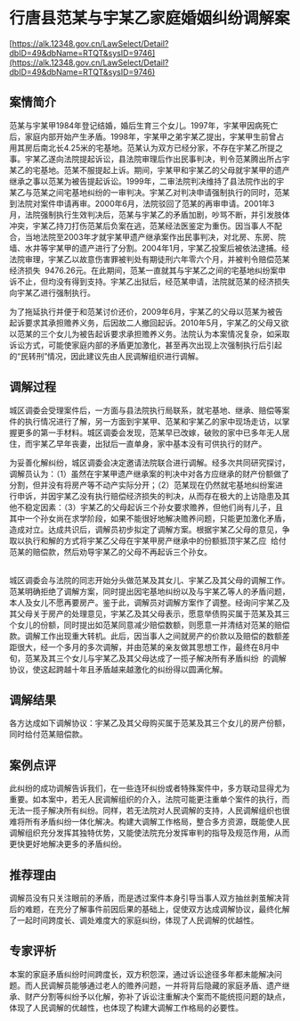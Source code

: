 # 行唐县范某与宇某乙家庭婚姻纠纷调解案 

[https://alk.12348.gov.cn/LawSelect/Detail?dbID=49&dbName=RTQT&sysID=9746](https://alk.12348.gov.cn/LawSelect/Detail?dbID=49&dbName=RTQT&sysID=9746) 


## 案情简介 

范某与宇某甲1984年登记结婚，婚后生育三个女儿。1997年，宇某甲因病死亡后，家庭内部开始产生矛盾。1998年，宇某甲之弟宇某乙提出，宇某甲生前曾占用其房后南北长4.25米的宅基地。范某认为双方已经分家，不存在宇某乙所提之事。宇某乙遂向法院提起诉讼，县法院审理后作出民事判决，判令范某腾出所占宇某乙的宅基地。范某不服提起上诉。期间，宇某甲和宇某乙的父母就宇某甲的遗产继承之事以范某为被告提起诉讼。1999年，二审法院判决维持了县法院作出的宇某乙与范某之间宅基地纠纷的一审判决。宇某乙对判决申请强制执行的同时，范某到法院对案件申请再审。2000年6月，法院驳回了范某的再审申请。2001年3月，法院强制执行生效判决后，范某与宇某乙的矛盾加剧，吵骂不断，并引发肢体冲突，宇某乙持刀打伤范某后负案在逃，范某经法医鉴定为重伤。因当事人不配合，当地法院至2003年才就宇某甲遗产继承案作出民事判决，对北房、东房、院墙、水井等宇某甲的遗产进行了分割。2004年1月，宇某乙投案后被依法逮捕。经法院审理，宇某乙以故意伤害罪被判处有期徒刑六年零六个月，并被判令赔偿范某经济损失  9476.26元。在此期间，范某一直就其与宇某乙之间的宅基地纠纷案申诉不止，但均没有得到支持。宇某乙出狱后，经范某申请，法院就范某的经济损失向宇某乙进行强制执行。                      
 
为了拖延执行并便于和范某讨价还价，2009年6月，宇某乙的父母以范某为被告起诉要求其承担赡养义务，后因故二人撤回起诉。2010年5月，宇某乙的父母又欲以范某的三个女儿为被告起诉要求承担赡养义务。法院认为本案情况复杂，如采取诉讼方式，可能使家庭内部的矛盾更加激化，甚至再次出现上次强制执行后引起的“民转刑”情况，因此建议先由人民调解组织进行调解。 

## 调解过程 

城区调委会受理案件后，一方面与县法院执行局联系，就宅基地、继承、赔偿等案件的执行情况进行了解，另一方面到宇某甲、范某和宇某乙的家中现场走访，以掌握更多的第一手材料。城区调委会发现，范某早已改嫁，破败的家中已多年无人居住，而宇某乙早年丧妻，出狱后一直单身，家中基本没有可供执行的财产。    
 
为妥善化解纠纷，城区调委会决定邀请法院联合进行调解。经多次共同研究探讨，调解员认为：（1）虽然在宇某甲遗产继承案的判决中对各方应继承的财产份额做了分割，但并没有将房产等不动产实际分开；（2）范某现在仍然就宅基地纠纷案进行申诉，并因宇某乙没有执行赔偿经济损失的判决，从而存在极大的上访隐患及其他不稳定因素：（3）宇某乙的父母起诉三个孙女要求赡养，但他们尚有儿子，且其中一个孙女尚在求学阶段，如果不能很好地解决赡养问题，只能更加激化矛盾，造成对立。达成共识后，调解员初步拟定了调解方案。根据宇某乙父母的意见，争取以执行和解的方式将宇某乙父母在宇某甲房产继承中的份额抵顶宇某乙应  给付范某的赔偿款，然后劝导宇某乙的父母不再起诉三个孙女。                                                 
 
城区调委会与法院的同志开始分头做范某及其女儿、宇某乙及其父母的调解工作。范某明确拒绝了调解方案，同时提出因宅基地纠纷以及与宇某乙等人的矛盾问题，本人及女儿不愿再要房产。鉴于此，调解员对调解方案作了调整。经询问宇某乙及其父母关于房产的处理意见，宇某乙及其父母表示，愿意举债购买属于范某及其三个女儿的份额，同时提出如范某同意减少赔偿数额，则愿意一并清结对范某的赔偿款。调解工作出现重大转机。此后，因当事人之间就房产的价款以及赔偿的数额差距很大，经一个多月的多次调解，并由范某的亲友做其思想工作，最终在8月中旬，范某及其三个女儿与宇某乙及其父母达成了一揽子解决所有矛盾纠纷  的调解协议，使这起跨越十年且矛盾越来越激化的纠纷得以圆满化解。 

## 调解结果 

 
	 
各方达成如下调解协议：宇某乙及其父母购买属于范某及其三个女儿的房产份额，同时给付范某赔偿款。 
 
 

## 案例点评 

 
 
 
此纠纷的成功调解告诉我们，在一些连环纠纷或者特殊案件中，多方联动显得尤为重要。如本案中，若无人民调解组织的介入，法院可能更注重单个案件的执行，而无法一揽子解决所有纠纷。同样，若无法院对人民调解的支持，人民调解组织也很难将所有矛盾纠纷一体化解决。构建大调解工作格局，整合多方资源，既能使人民调解组织充分发挥其独特优势，又能使法院充分发挥审判的指导及规范作用，从而更快更好地解决更多的矛盾纠纷。 
 
 
 

## 推荐理由 

调解员没有只关注眼前的矛盾，而是透过案件本身引导当事人双方抽丝剥茧解决背后的难题，在充分了解事件前因后果的基础上，促使双方达成调解协议，最终化解了一起时间跨度长、调处难度大的家庭纠纷，体现了人民调解的优越性。 

## 专家评析 

本案的家庭矛盾纠纷时间跨度长，双方积怨深，通过诉讼途径多年都未能解决问题。而人民调解员能够通过老人的赡养问题，一并将背后隐藏的家庭矛盾、遗产继承、财产分割等纠纷予以化解，弥补了诉讼注重解决个案而不能统揽问题的缺点，体现了人民调解的优越性，也体现了构建大调解工作格局的必要性。 
